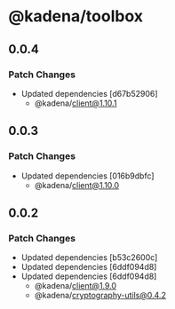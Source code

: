 # @kadena/toolbox

## 0.0.4

### Patch Changes

- Updated dependencies [d67b52906]
  - @kadena/client@1.10.1

## 0.0.3

### Patch Changes

- Updated dependencies [016b9dbfc]
  - @kadena/client@1.10.0

## 0.0.2

### Patch Changes

- Updated dependencies [b53c2600c]
- Updated dependencies [6ddf094d8]
- Updated dependencies [6ddf094d8]
  - @kadena/client@1.9.0
  - @kadena/cryptography-utils@0.4.2
